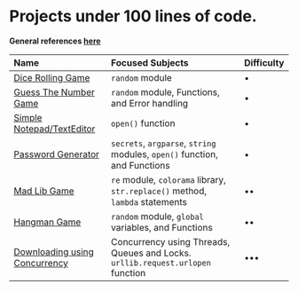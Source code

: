 # Projects under 100 lines of code.

**General references [here](/../../#general-references-important)**

| Name | Focused Subjects | Difficulty |
| :------------- | :------------- | :------------- |
| [Dice Rolling Game](/100/dice) | `random` module | • |
| [Guess The Number Game](/100/guess-the-number) | `random` module, Functions, and Error handling | • |
| [Simple Notepad/TextEditor](/100/notepad) | `open()` function | • |
| [Password Generator](/100/password-generator) | `secrets`, `argparse`, `string` modules, `open()` function, and Functions | • |
| [Mad Lib Game](/100/madlib) | `re` module, `colorama` library, `str.replace()` method, `lambda` statements | •• |
| [Hangman Game](/100/hangman) | `random` module, `global` variables, and Functions | •• |
| [Downloading using Concurrency](/100/downloading-with-concurrency) | Concurrency using Threads, Queues and Locks.<br>`urllib.request.urlopen` function | ••• |
